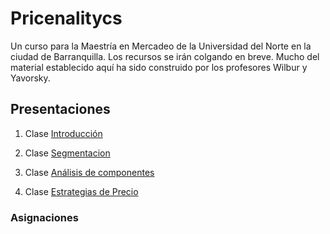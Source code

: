 # Pricenalitycs

Un curso para la Maestría en Mercadeo de la Universidad del Norte en la ciudad de Barranquilla. Los recursos se irán colgando en breve. Mucho del material establecido aquí ha sido construido por los profesores Wilbur y Yavorsky. 

## Presentaciones

1. Clase [Introducción](https://raw.githack.com/keynes37/Pricenalitycs/main/Class/Intro1.html)

2. Clase [Segmentacion](https://raw.githack.com/keynes37/Pricenalitycs/main/Class/ClaseP2.html)

3. Clase [Análisis de componentes](https://raw.githack.com/keynes37/Pricenalitycs/main/Class/ClaseP3.html)

4. Clase [Estrategias de Precio](https://raw.githack.com/keynes37/Pricenalitycs/main/Class/ClaseP4.html)

### Asignaciones
